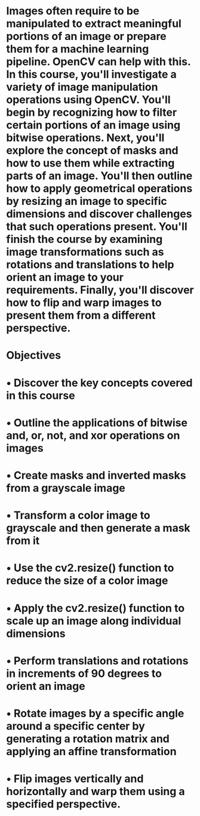 # Images often require to be manipulated to extract meaningful portions of an image or prepare them for a machine learning pipeline. OpenCV can help with this. In this course, you'll investigate a variety of image manipulation operations using OpenCV. You'll begin by recognizing how to filter certain portions of an image using bitwise operations. Next, you'll explore the concept of masks and how to use them while extracting parts of an image. You'll then outline how to apply geometrical operations by resizing an image to specific dimensions and discover challenges that such operations present. You'll finish the course by examining image transformations such as rotations and translations to help orient an image to your requirements. Finally, you'll discover how to flip and warp images to present them from a different perspective.

# Objectives
# •	Discover the key concepts covered in this course
# •	Outline the applications of bitwise and, or, not, and xor operations on images
# •	Create masks and inverted masks from a grayscale image
# •	Transform a color image to grayscale and then generate a mask from it
# •	Use the cv2.resize() function to reduce the size of a color image
# •	Apply the cv2.resize() function to scale up an image along individual dimensions
# •	Perform translations and rotations in increments of 90 degrees to orient an image
# •	Rotate images by a specific angle around a specific center by generating a rotation matrix and applying an affine transformation
# •	Flip images vertically and horizontally and warp them using a specified perspective.

